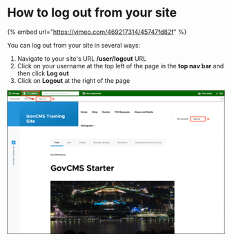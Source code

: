 # How to log out from your site

{% embed url="https://vimeo.com/469217314/45747fd82f" %}

You can log out from your site in several ways:

1. Navigate to your site's URL **/user/logout** URL
2. Click on your username at the top left of the page in the **top nav bar** and then click **Log out**
3. Click on **Logout** at the right of the page

![](../.gitbook/assets/Unit-1-Logout.png)
